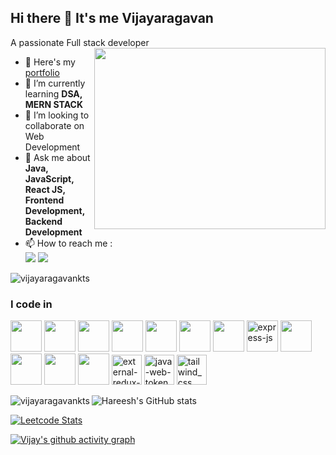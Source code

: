 ## Hi there 👋 It's me Vijayaragavan

A passionate Full stack developer
<img align="right" width="370" height="290" src="https://i.pinimg.com/originals/47/f0/34/47f0342cec72b800463bf003eac1257e.gif">
- 🔭 Here's my [portfolio](https://vijayaragavan-portfolio.vercel.app/)                                                 
- 🌱 I’m currently learning **DSA, MERN STACK**
- 👯 I’m looking to collaborate on Web Development 
- 💬 Ask me about **Java, JavaScript, React JS, Frontend Development, Backend Development**
- 📫 How to reach me :
<br />  [<img src="https://img.shields.io/badge/LinkedIn-0077B5?style=for-the-badge&logo=linkedin&logoColor=white" />](https://www.linkedin.com/in/vijayaragavan-vijay/) [<img src="https://img.shields.io/badge/Gmail-D14836?style=for-the-badge&logo=gmail&logoColor=white" />](mailto:vijayaragavankts@gmail.com)

<p align="left"> <img src="https://komarev.com/ghpvc/?username=vijayaragavankts&label=Profile%20views&color=0e75b6&style=flat" alt="vijayaragavankts" /> </p>

### I code in
<img height="50" width="50" src="https://img.icons8.com/color/48/000000/c-programming.png" /> <img height="50" width="50" src="https://img.icons8.com/color/48/000000/java-coffee-cup-logo.png" /> <img height="50" width="50" src="https://img.icons8.com/color/48/000000/javascript.png"/> <img height="50" width="50" src="https://img.icons8.com/color/48/000000/react-native.png"/> <img height="50" width="50" src="https://img.icons8.com/color/48/000000/python.png" /> <img height="50" width="50" src="https://img.icons8.com/color/48/000000/nodejs.png"/> 
<img height="50" width="50" src="https://img.icons8.com/color/48/000000/mongodb.png"/> <img width="50" height="50" src="https://img.icons8.com/nolan/64/express-js.png" alt="express-js"/>  <img height="50" width="50" src="https://img.icons8.com/color/48/000000/html-5.png" /> <img height="50" width="50" src="https://img.icons8.com/color/48/000000/css3.png" />  <img height="50" width="50" src="https://img.icons8.com/color/48/000000/bootstrap.png" />
<img height="50" width="50" src="https://img.icons8.com/color/48/000000/mysql-logo.png"/> <img width="48" height="48" src="https://img.icons8.com/external-tal-revivo-shadow-tal-revivo/48/external-redux-an-open-source-javascript-library-for-managing-application-state-logo-shadow-tal-revivo.png" alt="external-redux-an-open-source-javascript-library-for-managing-application-state-logo-shadow-tal-revivo"/> <img width="48" height="48" src="https://img.icons8.com/color/48/java-web-token.png" alt="java-web-token"/> <img width="48" height="48" src="https://img.icons8.com/color/48/tailwind_css.png" alt="tailwind_css"/>

<p><img align="left" src="https://github-readme-stats.vercel.app/api/top-langs?username=vijayaragavankts&theme=dark&show_icons=true&locale=en&layout=compact" alt="vijayaragavankts" /></p>

![Hareesh's GitHub stats](https://github-readme-stats.vercel.app/api?username=vijayaragavankts&theme=dark&show_icons=true&&hide=issues,contribs)

[![Leetcode Stats](https://leetcard.jacoblin.cool/leetcode-vj?ext=contest&theme=dark)](https://leetcode.com/leetcode-vj)

[![Vijay's github activity graph](https://github-readme-activity-graph.vercel.app/graph?username=vijayaragavankts&bg_color=000000&color=ffffff&line=51f565&point=ffffff&area=true&hide_border=true)](https://github.com/ashutosh00710/github-readme-activity-graph)
